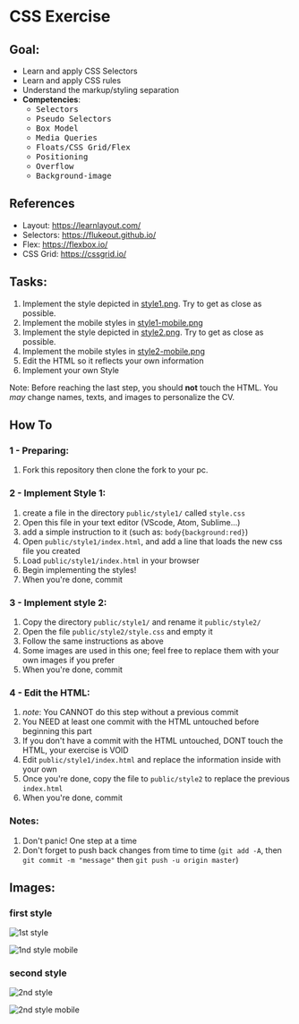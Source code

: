# CSS Exercise

## Goal:

- Learn and apply CSS Selectors
- Learn and apply CSS rules
- Understand the markup/styling separation
- **Competencies**:
  - <kbd>Selectors</kbd>
  - <kbd>Pseudo Selectors</kbd>
  - <kbd>Box Model</kbd>
  - <kbd>Media Queries</kbd>
  - <kbd>Floats/CSS Grid/Flex</kbd>
  - <kbd>Positioning</kbd>
  - <kbd>Overflow</kbd>
  - <kbd>Background-image</kbd>

## References

- Layout: https://learnlayout.com/
- Selectors: https://flukeout.github.io/
- Flex: https://flexbox.io/
- CSS Grid: https://cssgrid.io/

## Tasks:

1. Implement the style depicted in [style1.png](style1-n.png). Try to get as close as possible.
1. Implement the mobile styles in [style1-mobile.png](style1-mobile-n.png)
1. Implement the style depicted in [style2.png](style2-n.png). Try to get as close as possible.
1. Implement the mobile styles in [style2-mobile.png](style2-mobile-n.png)
1. Edit the HTML so it reflects your own information
1. Implement your own Style

Note: Before reaching the last step, you should **not** touch the HTML. You _may_ change names, texts, and images to personalize the CV.

## How To

### 1 - Preparing:

1. Fork this repository then clone the fork to your pc.

### 2 - Implement Style 1:

1. create a file in the directory `public/style1/` called `style.css`
1. Open this file in your text editor (VScode, Atom, Sublime...)
1. add a simple instruction to it (such as: `body{background:red}`)
1. Open `public/style1/index.html`, and add a line that loads the new css file you created
1. Load `public/style1/index.html` in your browser
1. Begin implementing the styles!
1. When you're done, commit

<!-- <kbd>🔑x40</kbd> -->

### 3 - Implement style 2:

1. Copy the directory `public/style1/` and rename it `public/style2/`
1. Open the file `public/style2/style.css` and empty it
1. Follow the same instructions as above
1. Some images are used in this one; feel free to replace them with your own images if you prefer
1. When you're done, commit

<!-- <kbd>🔑x30</kbd> -->

### 4 - Edit the HTML:

1. _note_: You CANNOT do this step without a previous commit
1. You NEED at least one commit with the HTML untouched before beginning this part
1. If you don't have a commit with the HTML untouched, DONT touch the HTML, your exercise is VOID
1. Edit `public/style1/index.html` and replace the information inside with your own
1. Once you're done, copy the file to `public/style2` to replace the previous `index.html`
1. When you're done, commit

<!-- <kbd>🔑x30</kbd> -->

### Notes:

1. Don't panic! One step at a time
1. Don't forget to push back changes from time to time (`git add -A`, then `git commit -m "message"` then `git push -u origin master`)

## Images:

### first style

![1st style](./style1-n.png "First Style")

![1nd style mobile](./style1-mobile-n.png "First Style Mobile")

### second style

![2nd style](./style2-n.png "Second Style")

![2nd style mobile](./style2-mobile-n.png "Second Style Mobile")
